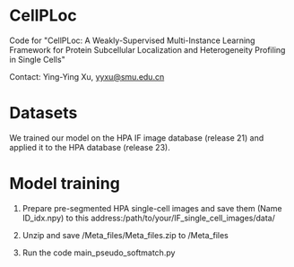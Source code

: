 # CellPLoc
Code for "CellPLoc: A Weakly-Supervised Multi-Instance Learning Framework for Protein Subcellular Localization and Heterogeneity Profiling in Single Cells"

Contact: Ying-Ying Xu, yyxu@smu.edu.cn

# Datasets
We trained our model on the HPA IF image database (release 21) and applied it to the HPA database (release 23).

# Model training
1. Prepare pre-segmented HPA single-cell images and save them (Name ID_idx.npy) to this address:/path/to/your/IF_single_cell_images/data/

2. Unzip and save /Meta_files/Meta_files.zip to /Meta_files

3. Run the code main_pseudo_softmatch.py

